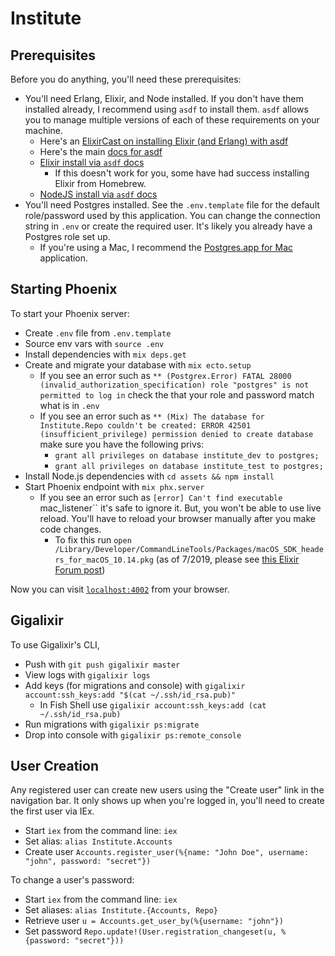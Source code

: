 # Institute

## Prerequisites

Before you do anything, you'll need these prerequisites:

* You'll need Erlang, Elixir, and Node installed. If you don't have them installed already, I recommend using `asdf` to install them. `asdf` allows you to manage multiple versions of each of these requirements on your machine.
  * Here's an [ElixirCast on installing Elixir (and Erlang) with asdf](https://elixircasts.io/installing-elixir-with-asdf)
  * Here's the main [docs for asdf](https://asdf-vm.com/#/)
  * [Elixir install via `asdf` docs](https://github.com/asdf-vm/asdf-elixir)
    * If this doesn't work for you, some have had success installing Elixir from Homebrew.
  * [NodeJS install via `asdf` docs](https://github.com/asdf-vm/asdf-nodejs)
* You'll need Postgres installed. See the `.env.template` file for the default role/password used by this application. You can change the connection string in `.env` or create the required user. It's likely you already have a Postgres role set up.
  * If you're using a Mac, I recommend the [Postgres.app for Mac](https://postgresapp.com/) application.

## Starting Phoenix

To start your Phoenix server:
    
* Create `.env` file from `.env.template`
* Source env vars with `source .env`
* Install dependencies with `mix deps.get`
* Create and migrate your database with `mix ecto.setup`
  * If you see an error such as `** (Postgrex.Error) FATAL 28000 (invalid_authorization_specification) role "postgres" is not permitted to log in` check the that your role and password match what is in `.env`
  * If you see an error such as `** (Mix) The database for Institute.Repo couldn't be created: ERROR 42501 (insufficient_privilege) permission denied to create database` make sure you have the following privs:
    * `grant all privileges on database institute_dev to postgres;`
    * `grant all privileges on database institute_test to postgres;`
* Install Node.js dependencies with `cd assets && npm install`
* Start Phoenix endpoint with `mix phx.server`
  * If you see an error such as `[error] Can't find executable `mac_listener`` it's safe to ignore it. But, you won't be able to use live reload. You'll have to reload your browser manually after you make code changes.
    * To fix this run `open /Library/Developer/CommandLineTools/Packages/macOS_SDK_headers_for_macOS_10.14.pkg` (as of 7/2019, please see [this Elixir Forum post](https://elixirforum.com/t/cant-find-executable-mac-listener-error-exited-in-genserver-call/8886))

Now you can visit [`localhost:4002`](http://localhost:4002) from your browser.

## Gigalixir

To use Gigalixir's CLI, 
* Push with `git push gigalixir master`
* View logs with `gigalixir logs`
* Add keys (for migrations and console) with `gigalixir account:ssh_keys:add "$(cat ~/.ssh/id_rsa.pub)"`
  * In Fish Shell use `gigalixir account:ssh_keys:add (cat ~/.ssh/id_rsa.pub)`
* Run migrations with `gigalixir ps:migrate`
* Drop into console with `gigalixir ps:remote_console`

## User Creation

Any registered user can create new users using the "Create user" link in the navigation bar. It only shows up when you're logged in, you'll need to create the first user via IEx.

* Start `iex` from the command line: `iex`
* Set alias: `alias Institute.Accounts`
* Create user `Accounts.register_user(%{name: "John Doe", username: "john", password: "secret"})`

To change a user's password:

* Start `iex` from the command line: `iex`
* Set aliases: `alias Institute.{Accounts, Repo}`
* Retrieve user `u = Accounts.get_user_by(%{username: "john"})`
* Set password `Repo.update!(User.registration_changeset(u, %{password: "secret"}))`
